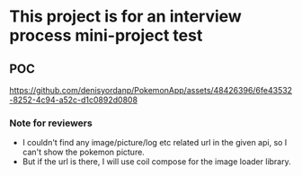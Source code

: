 # This project is for an interview process mini-project test

## POC
https://github.com/denisyordanp/PokemonApp/assets/48426396/6fe43532-8252-4c94-a52c-d1c0892d0808

### Note for reviewers
- I couldn't find any image/picture/log etc related url in the given api, so I can't show the pokemon picture.
- But if the url is there, I will use coil compose for the image loader library.

